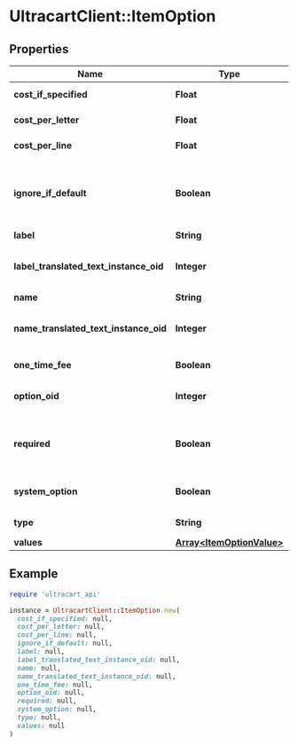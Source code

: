 # UltracartClient::ItemOption

## Properties

| Name | Type | Description | Notes |
| ---- | ---- | ----------- | ----- |
| **cost_if_specified** | **Float** | Cost if specified | [optional] |
| **cost_per_letter** | **Float** | Cost per letter | [optional] |
| **cost_per_line** | **Float** | Cost per line | [optional] |
| **ignore_if_default** | **Boolean** | Ignore this option on the order if the default value is selected | [optional] |
| **label** | **String** | Label | [optional] |
| **label_translated_text_instance_oid** | **Integer** | Label translated text instance ID | [optional] |
| **name** | **String** | Name | [optional] |
| **name_translated_text_instance_oid** | **Integer** | Name translated text instance ID | [optional] |
| **one_time_fee** | **Boolean** | One time fee | [optional] |
| **option_oid** | **Integer** | Option object identifier | [optional] |
| **required** | **Boolean** | True if the customer is required to specify an answer | [optional] |
| **system_option** | **Boolean** | True if this is a system option | [optional] |
| **type** | **String** | Type of option | [optional] |
| **values** | [**Array&lt;ItemOptionValue&gt;**](ItemOptionValue.md) | Values | [optional] |

## Example

```ruby
require 'ultracart_api'

instance = UltracartClient::ItemOption.new(
  cost_if_specified: null,
  cost_per_letter: null,
  cost_per_line: null,
  ignore_if_default: null,
  label: null,
  label_translated_text_instance_oid: null,
  name: null,
  name_translated_text_instance_oid: null,
  one_time_fee: null,
  option_oid: null,
  required: null,
  system_option: null,
  type: null,
  values: null
)
```

